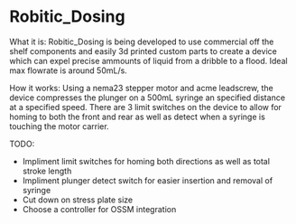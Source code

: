 # Robitic_Dosing

What it is:
Robitic_Dosing is being developed to use commercial off the shelf components and easily 3d printed custom parts to create a device which can expel precise ammounts of liquid from a dribble to a flood. Ideal max flowrate is around 50mL/s.

How it works:
Using a nema23 stepper motor and acme leadscrew, the device compresses the plunger on a 500mL syringe an specified distance at a specified speed. There are 3 limit switches on the device to allow for homing to both the front and rear as well as detect when a syringe is touching the motor carrier. 

TODO:

* Impliment limit switches for homing both directions as well as total stroke length
* Impliment plunger detect switch for easier insertion and removal of syringe
* Cut down on stress plate size
* Choose a controller for OSSM integration
